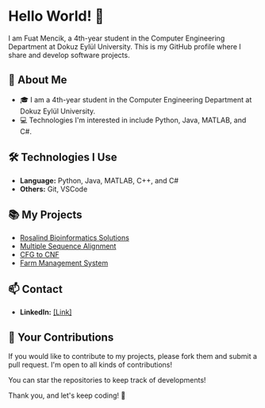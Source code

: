 # Hello World! 👋

I am Fuat Mencik, a 4th-year student in the Computer Engineering Department at Dokuz Eylül University. This is my GitHub profile where I share and develop software projects.

## 🚀 About Me

- 🎓 I am a 4th-year student in the Computer Engineering Department at Dokuz Eylül University.
- 💻 Technologies I'm interested in include Python, Java, MATLAB, and C#.

## 🛠️ Technologies I Use

- **Language:** Python, Java, MATLAB, C++, and C#
- **Others:** Git, VSCode

## 📚 My Projects

- [Rosalind Bioinformatics Solutions](https://github.com/Fuat47/Rosalind_Bioinformatics_Solutions.git)
- [Multiple Sequence Alignment](https://github.com/Fuat47/Multiple_Sequence_Alignment)
- [CFG to CNF](https://github.com/Fuat47/CFG_to_CNF)
- [Farm Management System](https://github.com/Fuat47/Farm_Management_System)

## 📫 Contact

- **LinkedIn:** [[Link]](https://www.linkedin.com/in/fuat-mencik-3814671ba)

## 🤝 Your Contributions

If you would like to contribute to my projects, please fork them and submit a pull request. I'm open to all kinds of contributions!

You can star the repositories to keep track of developments!

Thank you, and let's keep coding! 🚀


<!--
**Fuat47/Fuat47** is a ✨ _special_ ✨ repository because its `README.md` (this file) appears on your GitHub profile.

Here are some ideas to get you started:

- 🔭 I’m currently working on ...
- 🌱 I’m currently learning ...
- 👯 I’m looking to collaborate on ...
- 🤔 I’m looking for help with ...
- 💬 Ask me about ...
- 📫 How to reach me: ...
- 😄 Pronouns: ...
- ⚡ Fun fact: ...
-->

